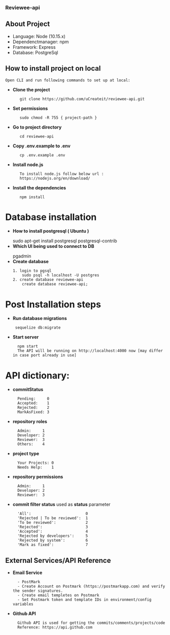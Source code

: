 ### Reviewee-api

## About Project

- Language: Node (10.15.x)
- Dependenctmanager: npm
- Framework: Express
- Database: PostgreSql

## How to install project on local
  
    Open CLI and run following commands to set up at local:
   - **Clone the project**
        >
            git clone https://github.com/uCreateit/reviewee-api.git

   - **Set permissions**
       >
            sudo chmod -R 755 { project-path }

   - **Go to project directory**
       > 
            cd reviewee-api

   - **Copy .env.example to .env**
       > 
            cp .env.example .env
   - **Install node.js**
      > 
            To install node.js follow below url :
            https://nodejs.org/en/download/
   - **Install the dependencies**    
      >
            npm install
  


# Database installation
   - **How to install postgresql ( Ubuntu )**
     >
        sudo apt-get install postgresql postgresql-contrib
   - **Which UI being used to connect to DB**
     >
        pgadmin
   - **Create  database**
     >
         1. login to pgsql
         	 sudo psql -h localhost -U postgres    
         2. create database reviewee-api
         	 create database reviewee-api;
         

# Post Installation steps
 - **Run database migrations**
    >
        sequelize db:migrate

- **Start server**
    >
        npm start
        The API will be running on http://localhost:4000 now [may differ in case port already in use]

# API dictionary:
- **commitStatus**
   >
        Pending:     0
        Accepted:    1
        Rejected:    2
        MarkAsFixed: 3
- **repository roles**
    >
        Admin:     1
        Developer: 2
        Reviewer:  3
        Others:    4
- **project type**
    >
        Your Projects: 0
        Needs Help:    1  
- **repository permissions**
    >
        Admin:     1
        Developer: 2
        Reviewer:  3 
- **commit filter status** used as **status** parameter
    >
        'All':                        0
        'Rejected | To be reviewed':  1
        'To be reviewed':             2
        'Rejected':                   3
        'Accepted':                   4
        'Rejected by developers':     5
        'Rejected by system':         6
        'Mark as fixed':              7         

## External Services/API Reference
- **Email Service**
    >
        - PostMark
        - Create Account on Postmark (https://postmarkapp.com) and verify the sender signatures.
        - Create email templetes on Postmark
        - Set Postmark token and template IDs in environment/config variables
- **Github API**
    >
        Github API is used for getting the commits/comments/projects/code
        Reference: https://api.github.com


